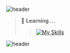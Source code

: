 ![header](https://capsule-render.vercel.app/api?type=waving&height=125&color=F9BD4D&section=header&text=JunHyoung%20Park&animation=twinkling&fontSize=40&fontAlign=75&fontColor=282828&stroke=F9BD4D&descAlign=82&desc=🎮Gamer%+📄Developer&descSize=18&descAlignY=28&descColor=282828)

>📖 **Learning ...**
>>[![My Skills](https://skillicons.dev/icons?i=cs,unity,github)](https://skillicons.dev)

![header](https://capsule-render.vercel.app/api?type=waving&color=F9BD4D&height=125&section=footer)

<!--
**JunHyoung1428/JunHyoung1428** is a ✨ _special_ ✨ repository because its `README.md` (this file) appears on your GitHub profile.

Here are some ideas to get you started:

- 🔭 I’m currently working on ...
- 🌱 I’m currently learning ...
- 👯 I’m looking to collaborate on ...
- 🤔 I’m looking for help with ...
- 💬 Ask me about ...
- 📫 How to reach me: ...
- 😄 Pronouns: ...
- ⚡ Fun fact: ...
-->
